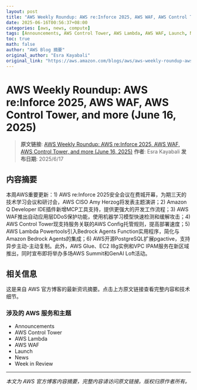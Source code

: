 ```yaml
---
layout: post
title: "AWS Weekly Roundup: AWS re:Inforce 2025, AWS WAF, AWS Control Tower, and more (June 16, 2025)"
date: 2025-06-16T00:56:37+08:00
categories: [aws, news, compute]
tags: [Announcements, AWS Control Tower, AWS Lambda, AWS WAF, Launch, News, Week in Review]
toc: true
math: false
author: "AWS Blog 摘要"
original_author: "Esra Kayabali"
original_link: "https://aws.amazon.com/blogs/aws/aws-weekly-roundup-aws-reinforce-2025-aws-waf-aws-control-tower-and-more-june-16-2025/"
---
```


# AWS Weekly Roundup: AWS re:Inforce 2025, AWS WAF, AWS Control Tower, and more (June 16, 2025)

> **原文链接**: [AWS Weekly Roundup: AWS re:Inforce 2025, AWS WAF, AWS Control Tower, and more (June 16, 2025)](https://aws.amazon.com/blogs/aws/aws-weekly-roundup-aws-reinforce-2025-aws-waf-aws-control-tower-and-more-june-16-2025/)
> **作者**: Esra Kayabali
> **发布日期**: 2025/6/17

## 内容摘要

本周AWS重要更新：1) AWS re:Inforce 2025安全会议在费城开幕，为期三天的技术学习会议和研讨会，AWS CISO Amy Herzog将发表主题演讲；2) Amazon Q Developer IDE插件新增MCP工具支持，提供更强大的开发工作流程；3) AWS WAF推出自动应用层DDoS保护功能，使用机器学习模型快速检测和缓解攻击；4) AWS Control Tower现支持服务关联的AWS Config托管规则，提高部署速度；5) AWS Lambda Powertools引入Bedrock Agents Function实用程序，简化与Amazon Bedrock Agents的集成；6) AWS开源PostgreSQL扩展pgactive，支持异步主动-主动复制。此外，AWS Glue、EC2 I8g实例和VPC IPAM服务在新区域推出，同时宣布即将举办多场AWS Summit和GenAI Loft活动。

## 相关信息

这是来自 AWS 官方博客的最新资讯摘要。点击上方原文链接查看完整内容和技术细节。

### 涉及的 AWS 服务和主题

- Announcements
- AWS Control Tower
- AWS Lambda
- AWS WAF
- Launch
- News
- Week in Review

---

*本文为 AWS 官方博客内容摘要，完整内容请访问原文链接。版权归原作者所有。*